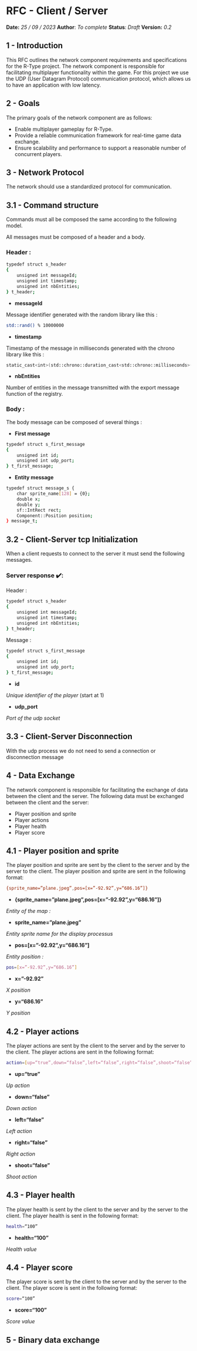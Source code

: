 # RFC - Client / Server

**Date:** *25 / 09 / 2023*
**Author**: *To complete*
**Status**: *Draft*
**Version:** *0.2*

## 1 - Introduction

This RFC outlines the network component requirements and specifications for the R-Type project. The network component is responsible for facilitating multiplayer functionality within the game.  For this project we use the UDP (User Datagram Protocol) communication protocol, which allows us to have an application with low latency.

## 2 - Goals

The primary goals of the network component are as follows:

- Enable multiplayer gameplay for R-Type.
- Provide a reliable communication framework for real-time game data exchange.
- Ensure scalability and performance to support a reasonable number of concurrent players.

## 3 - Network Protocol

The network should use a standardized protocol for communication.

## 3.1 - Command structure

Commands must all be composed the same according to the following model.

All messages must be composed of a header and a body.

### Header :

```bash
typedef struct s_header
{
    unsigned int messageId;
    unsigned int timestamp;
    unsigned int nbEntities;
} t_header;
```

- **messageId**

Message identifier generated with the random library like this :

```bash
std::rand() % 10000000
```

- **timestamp**

Timestamp of the message in milliseconds generated with the chrono library like this :

```bash
static_cast<int>(std::chrono::duration_cast<std::chrono::milliseconds>(std::chrono::system_clock::now().time_since_epoch()).count() % 10000000);
```

- **nbEntities**

Number of entities in the message transmitted with the export message function of the registry.

### Body :

The body message can be composed of several things :

- **First message**

```bash
typedef struct s_first_message
{
    unsigned int id;
    unsigned int udp_port;
} t_first_message;
```

- **Entity message**

```bash
typedef struct message_s {
    char sprite_name[128] = {0};
    double x;
    double y;
    sf::IntRect rect;
    Component::Position position;
} message_t;
```

## 3.2 - Client-Server tcp Initialization

When a client requests to connect to the server it must send the following messages.

### Server response ✔️:

Header :
```bash
typedef struct s_header
{
    unsigned int messageId;
    unsigned int timestamp;
    unsigned int nbEntities;
} t_header;
```

Message :
```bash
typedef struct s_first_message
{
    unsigned int id;
    unsigned int udp_port;
} t_first_message;
```

- **id**

*Unique identifier of the player* (start at 1)

- **udp_port**

*Port of the udp socket*

## 3.3 - Client-Server Disconnection

With the udp process we do not need to send a connection or disconnection message

## 4 - Data Exchange

The network component is responsible for facilitating the exchange of data between the client and the server. The following data must be exchanged between the client and the server:

- Player position and sprite
- Player actions
- Player health
- Player score

## 4.1 - Player position and sprite

The player position and sprite are sent by the client to the server and by the server to the client. The player position and sprite are sent in the following format:

```bash
{sprite_name=”plane.jpeg”,pos=[x=”-92.92”,y=“686.16”]}
```

- **{sprite_name=”plane.jpeg”,pos=[x=”-92.92”,y=“686.16”]}**

*Entity of the map :*

- **sprite_name=”plane.jpeg”**

*Entity sprite name for the display processus*

- **pos=[x=”-92.92”,y=“686.16”]**

*Entity position :*

```bash
pos=[x=”-92.92”,y=“686.16”]
```

- **x=”-92.92”**

*X position*

- **y=“686.16”**

*Y position*

## 4.2 - Player actions

The player actions are sent by the client to the server and by the server to the client. The player actions are sent in the following format:

```bash
action=[up=“true”,down=“false”,left=“false”,right=“false”,shoot=“false”]
```

- **up=“true”**

*Up action*

- **down=“false”**

*Down action*

- **left=“false”**

*Left action*

- **right=“false”**

*Right action*

- **shoot=“false”**

*Shoot action*


## 4.3 - Player health

The player health is sent by the client to the server and by the server to the client. The player health is sent in the following format:

```bash
health=“100”
```

- **health=“100”**

*Health value*

## 4.4 - Player score

The player score is sent by the client to the server and by the server to the client. The player score is sent in the following format:

```bash
score=“100”
```

- **score=“100”**

*Score value*

## 5 - Binary data exchange

